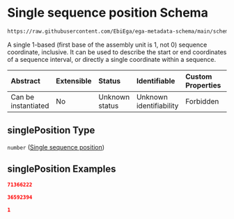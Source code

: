 # Single sequence position Schema

```txt
https://raw.githubusercontent.com/EbiEga/ega-metadata-schema/main/schemas/EGA.common-definitions.json#/definitions/sequenceCoordinates/properties/singlePosition
```

A single 1-based (first base of the assembly unit is 1, not 0) sequence coordinate, inclusive. It can be used to describe the start or end coordinates of a sequence interval, or directly a single coordinate within a sequence.

| Abstract            | Extensible | Status         | Identifiable            | Custom Properties | Additional Properties | Access Restrictions | Defined In                                                                                           |
| :------------------ | :--------- | :------------- | :---------------------- | :---------------- | :-------------------- | :------------------ | :--------------------------------------------------------------------------------------------------- |
| Can be instantiated | No         | Unknown status | Unknown identifiability | Forbidden         | Allowed               | none                | [EGA.common-definitions.json\*](../../../schemas/EGA.common-definitions.json "open original schema") |

## singlePosition Type

`number` ([Single sequence position](ega-4-definitions-sequence-coordinates-properties-single-sequence-position.md))

## singlePosition Examples

```json
71366222
```

```json
36592394
```

```json
1
```

